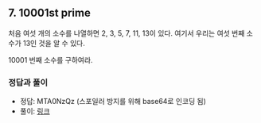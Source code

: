 ## 7. 10001st prime

처음 여섯 개의 소수를 나열하면 2, 3, 5, 7, 11, 13이 있다. 여기서 우리는 여섯 번째 소수가 13인 것을 알 수 있다.

10001 번째 소수를 구하여라.

### 정답과 풀이

* 정답: MTA0NzQz (스포일러 방지를 위해 base64로 인코딩 됨)
* 풀이: [링크](./explanation.md)
